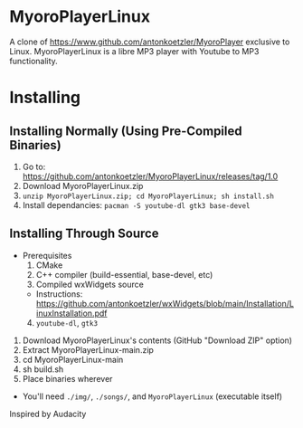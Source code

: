 # MyoroPlayerLinux
A clone of https://www.github.com/antonkoetzler/MyoroPlayer exclusive to Linux. MyoroPlayerLinux is a libre MP3 player with Youtube to MP3 functionality.

# Installing
## Installing Normally (Using Pre-Compiled Binaries)
1. Go to: https://github.com/antonkoetzler/MyoroPlayerLinux/releases/tag/1.0
2. Download MyoroPlayerLinux.zip
3. `unzip MyoroPlayerLinux.zip; cd MyoroPlayerLinux; sh install.sh`
4. Install dependancies: `pacman -S youtube-dl gtk3 base-devel`
## Installing Through Source
- Prerequisites
  1. CMake
  2. C++ compiler (build-essential, base-devel, etc)
  3. Compiled wxWidgets source
    - Instructions: https://github.com/antonkoetzler/wxWidgets/blob/main/Installation/LinuxInstallation.pdf
  4. `youtube-dl`, `gtk3`
1. Download MyoroPlayerLinux's contents (GitHub "Download ZIP" option)
2. Extract MyoroPlayerLinux-main.zip
3. cd MyoroPlayerLinux-main
4. sh build.sh
5. Place binaries wherever
  - You'll need `./img/`, `./songs/`, and `MyoroPlayerLinux` (executable itself)

Inspired by Audacity
